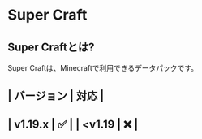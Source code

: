 
# Super Craft

## Super Craftとは?

Super Craftは、Minecraftで利用できるデータパックです。

| バージョン | 対応 |
------------------
| v1.19.x | :white_check_mark: |
| <v1.19  | :x: |
--------------------